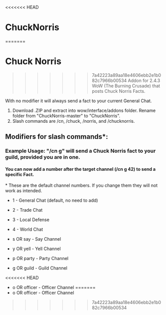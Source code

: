 <<<<<<< HEAD
# ChuckNorris
=======
# Chuck Norris
>>>>>>> 7a42223a89aa18e4606ebb2e1b082c7966b00534
Addon for 2.4.3 WoW (The Burning Crusade) that posts Chuck Norris Facts.

With no modifier it will always send a fact to your current General Chat.

1) Download .ZIP and extract into wow/interface/addons folder. Rename folder from "ChuckNorris-master" to "ChuckNorris".
2) Slash commands are /cn, /chuck, /norris, and /chucknorris.

## Modifiers for slash commands*:

### Example Usage: "/cn g" will send a Chuck Norris fact to your guild, provided you are in one.

#### You can now add a number after the target channel (/cn g 42) to send a specific Fact.

\* These are the default channel numbers. If you change them they will not work as intended.


* 1 - General Chat (default, no need to add)

* 2 - Trade Chat

* 3 - Local Defense

* 4 - World Chat

* s OR say - Say Channel

* y OR yell - Yell Channel

* p OR party - Party Channel

* g OR guild - Guild Channel

<<<<<<< HEAD
* o OR officer - Officer Channel
=======
* o OR officer - Officer Channel
>>>>>>> 7a42223a89aa18e4606ebb2e1b082c7966b00534
